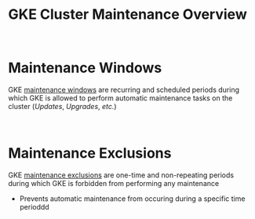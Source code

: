 # GKE Cluster Maintenance Overview


<br>

# Maintenance Windows

GKE [maintenance windows](https://cloud.google.com/kubernetes-engine/docs/concepts/maintenance-windows-and-exclusions#maintenance_windows) are recurring and scheduled periods during which GKE is allowed to perform automatic maintenance tasks on the cluster (*Updates*, *Upgrades*, *etc.*)

<br>

# Maintenance Exclusions

GKE [maintenance exclusions](https://cloud.google.com/kubernetes-engine/docs/concepts/maintenance-windows-and-exclusions#exclusions) are one-time and non-repeating periods during which GKE is forbidden from performing any maintenance

* Prevents automatic maintenance from occuring during a specific time perioddd 